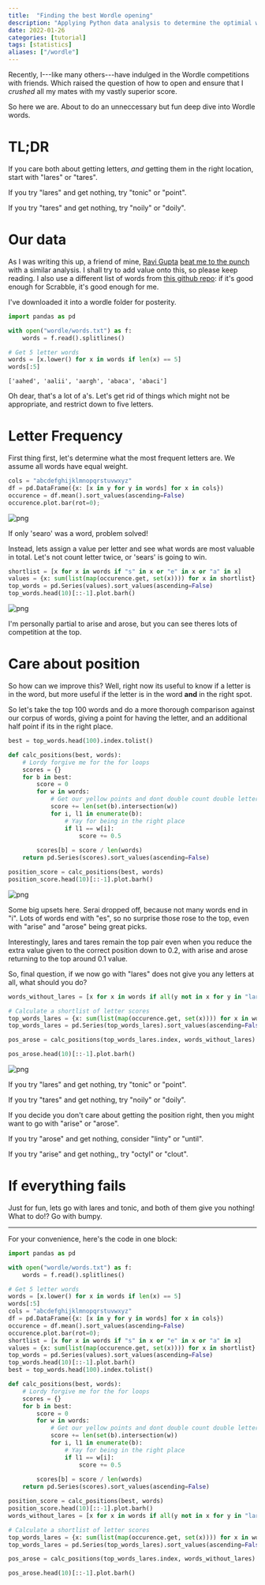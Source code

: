 ```yaml
---
title:  "Finding the best Wordle opening"
description: "Applying Python data analysis to determine the optimial wordle opening word and follow ups."
date: 2022-01-26
categories: [tutorial]
tags: [statistics]
aliases: ["/wordle"]
---
```



Recently, I---like many others---have indulged in the Wordle competitions with friends. Which raised the question of how to open and ensure that I *crushed* all my mates with my vastly superior score.

So here we are. About to do an unneccessary but fun deep dive into Wordle words.

# TL;DR

If you care both about getting letters, *and* getting them in the right location, start with "lares" or "tares".

If you try "lares" and get nothing, try "tonic" or "point".

If you try "tares" and get nothing, try "noily" or "doily".


# Our data

As I was writing this up, a friend of mine, [Ravi Gupta](http://www.raviryangupta.com/) [beat me to the punch](https://towardsdatascience.com/wordle-vision-simple-analytics-to-up-your-wordle-game-65daf4f1aa6f) with a similar analysis. I shall try to add value onto this, so please keep reading. I also use a different list of words from [this github repo](https://github.com/raun/Scrabble/blob/master/words.txt): if it's good enough for Scrabble, it's good enough for me.

I've downloaded it into a wordle folder for posterity.



<div class="reduced-code width-49" markdown=1>

```python
import pandas as pd

with open("wordle/words.txt") as f:
    words = f.read().splitlines()

# Get 5 letter words
words = [x.lower() for x in words if len(x) == 5]
words[:5]
```

</div>





    ['aahed', 'aalii', 'aargh', 'abaca', 'abaci']



Oh dear, that's a lot of a's. Let's get rid of things which might not be appropriate, and restrict down to five letters.

# Letter Frequency

First thing first, let's determine what the most frequent letters are. We assume all words have equal weight.



<div class=" width-61" markdown=1>

```python
cols = "abcdefghijklmnopqrstuvwxyz"
df = pd.DataFrame({x: [x in y for y in words] for x in cols})
occurence = df.mean().sort_values(ascending=False)
occurence.plot.bar(rot=0);
```

</div>



    
![png](cover.png?class="img-main")
    




If only 'searo' was a word, problem solved!

Instead, lets assign a value per letter and see what words are most valuable in total. Let's not count letter twice, or 'sears' is going to win.



<div class=" width-70" markdown=1>

```python
shortlist = [x for x in words if "s" in x or "e" in x or "a" in x]
values = {x: sum(list(map(occurence.get, set(x)))) for x in shortlist}
top_words = pd.Series(values).sort_values(ascending=False)
top_words.head(10)[::-1].plot.barh()
```

</div>



    
![png](2022-01-26-Wordle_files/2022-01-26-Wordle_7_0.png)
    


I'm personally partial to arise and arose, but you can see theres lots of competition at the top.

# Care about position

So how can we improve this? Well, right now its useful to know if a letter is in the word, but more useful if the letter is in the word **and** in the right spot.

So let's take the top 100 words and do a more thorough comparison against our corpus of words, giving a point for having the letter, and an additional half point if its in the right place.



<div class=" width-72" markdown=1>

```python
best = top_words.head(100).index.tolist()

def calc_positions(best, words):
    # Lordy forgive me for the for loops
    scores = {}
    for b in best:
        score = 0
        for w in words:
            # Get our yellow points and dont double count double letters
            score += len(set(b).intersection(w))
            for i, l1 in enumerate(b):
                # Yay for being in the right place
                if l1 == w[i]:
                    score += 0.5
                    
        scores[b] = score / len(words)
    return pd.Series(scores).sort_values(ascending=False)

position_score = calc_positions(best, words)
position_score.head(10)[::-1].plot.barh()
```

</div>



    
![png](2022-01-26-Wordle_files/2022-01-26-Wordle_9_0.png)
    


Some big upsets here. Serai dropped off, because not many words end in "i". Lots of words end with "es", so no surprise those rose to the top, even with "arise" and "arose" being great picks.

Interestingly, lares and tares remain the top pair even when you reduce the extra value given to the correct position down to 0.2, with arise and arose returning to the top around 0.1 value. 

So, final question, if we now go with "lares" does not give you any letters at all, what should you do?



<div class="expanded-code width-89" markdown=1>

```python
words_without_lares = [x for x in words if all(y not in x for y in "lares")]

# Calculate a shortlist of letter scores
top_words_lares = {x: sum(list(map(occurence.get, set(x)))) for x in words_without_lares}
top_words_lares = pd.Series(top_words_lares).sort_values(ascending=False).head(10)

pos_arose = calc_positions(top_words_lares.index, words_without_lares)

pos_arose.head(10)[::-1].plot.barh()
```

</div>



    
![png](2022-01-26-Wordle_files/2022-01-26-Wordle_11_0.png)
    


If you try "lares" and get nothing, try "tonic" or "point".

If you try "tares" and get nothing, try "noily" or "doily".

If you decide you don't care about getting the position right, then you might want to go with "arise" or "arose".

If you try "arose" and get nothing, consider "linty" or "until".

If you try "arise" and get nothing,, try "octyl" or "clout".

# If everything fails

Just for fun, lets go with lares and tonic, and both of them give you nothing! What to do!? Go with bumpy.

******

For your convenience, here's the code in one block:

```python
import pandas as pd

with open("wordle/words.txt") as f:
    words = f.read().splitlines()

# Get 5 letter words
words = [x.lower() for x in words if len(x) == 5]
words[:5]
cols = "abcdefghijklmnopqrstuvwxyz"
df = pd.DataFrame({x: [x in y for y in words] for x in cols})
occurence = df.mean().sort_values(ascending=False)
occurence.plot.bar(rot=0);
shortlist = [x for x in words if "s" in x or "e" in x or "a" in x]
values = {x: sum(list(map(occurence.get, set(x)))) for x in shortlist}
top_words = pd.Series(values).sort_values(ascending=False)
top_words.head(10)[::-1].plot.barh()
best = top_words.head(100).index.tolist()

def calc_positions(best, words):
    # Lordy forgive me for the for loops
    scores = {}
    for b in best:
        score = 0
        for w in words:
            # Get our yellow points and dont double count double letters
            score += len(set(b).intersection(w))
            for i, l1 in enumerate(b):
                # Yay for being in the right place
                if l1 == w[i]:
                    score += 0.5
                    
        scores[b] = score / len(words)
    return pd.Series(scores).sort_values(ascending=False)

position_score = calc_positions(best, words)
position_score.head(10)[::-1].plot.barh()
words_without_lares = [x for x in words if all(y not in x for y in "lares")]

# Calculate a shortlist of letter scores
top_words_lares = {x: sum(list(map(occurence.get, set(x)))) for x in words_without_lares}
top_words_lares = pd.Series(top_words_lares).sort_values(ascending=False).head(10)

pos_arose = calc_positions(top_words_lares.index, words_without_lares)

pos_arose.head(10)[::-1].plot.barh()
```